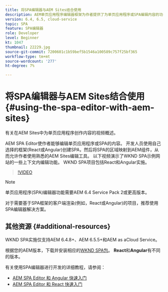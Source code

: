 ```yaml
---
title: 将SPA编辑器与AEM Sites结合使用
description: AEM单页应用程序编辑器框架为作者提供了为单页应用程序或SPA编辑内容的功能。 使用React或Angular框架的开发人员创建一个SPA，然后将SPA的区域映射到AEM组件，从而使作者能够使用熟悉的AEM Sites编辑工具。
version: 6.4, 6.5, cloud-service
topic: SPA
feature: SPA编辑器
role: Developer
level: Beginner
kt: 1047
thumbnail: 22229.jpg
source-git-commit: 7200601c1b59bef5b1546a100589c757f25bf365
workflow-type: tm+mt
source-wordcount: '277'
ht-degree: 7%

---
```



# 将SPA编辑器与AEM Sites结合使用 {#using-the-spa-editor-with-aem-sites}

有关在AEM Sites中为单页应用程序创作内容的视频概述。

AEM SPA Editor使作者能够编辑单页应用程序或SPA的内容。 开发人员使用自己选择的框架(React或Angular)创建SPA，然后将SPA的区域映射到AEM组件，从而允许作者使用熟悉的AEM Sites编辑工具。 以下视频演示了WKND SPA示例网站的一些上下文内编辑功能。 WKND SPA项目包括React和Angular实施。

>[!VIDEO](https://video.tv.adobe.com/v/22229?quality=12&learn=on)

>[!NOTE]
>
> 单页应用程序(SPA)编辑器功能需要AEM 6.4 Service Pack 2或更高版本。
>
> 对于需要基于SPA框架的客户端渲染(例如，React或Angular)的项目，推荐使用SPA编辑器解决方案。

## 其他资源 {#additional-resources}

WKND SPA实施仅支持AEM 6.4.8+、AEM 6.5.5+和AEM as aCloud Service。

根据您的AEM版本，下载并安装相应的[WKND SPA包](https://github.com/adobe/aem-guides-wknd-spa/releases)。 **React**&#x200B;和&#x200B;**Angular**&#x200B;有不同的版本。

有关使用SPA编辑器进行开发的详细教程，请参阅：

* [AEM SPA Editor 和 Angular 快速入门](https://experienceleague.adobe.com/docs/experience-manager-learn/getting-started-with-aem-headless/spa-editor/angular/overview.html)
* [AEM SPA Editor 和 React 快速入门](https://experienceleague.adobe.com/docs/experience-manager-learn/getting-started-with-aem-headless/spa-editor/react/overview.html)
